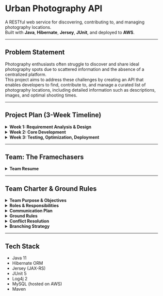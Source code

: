 # Urban Photography API
A RESTful web service for discovering, contributing to, and managing photography locations.  
Built with **Java**, **Hibernate**, **Jersey**, **JUnit**, and deployed to **AWS**.

---

## Problem Statement
Photography enthusiasts often struggle to discover and share ideal photography spots due to scattered information and the absence of a centralized platform.  
This project aims to address these challenges by creating an API that enables developers to find, contribute to, and manage a curated list of photography locations, including detailed information such as descriptions, images, and optimal shooting times.

---

## Project Plan (3-Week Timeline)

<details>
<summary><strong>Week 1: Requirement Analysis & Design</strong></summary>

- Finalize API functionality and endpoints (GET, POST, PUT, DELETE) - Done
- Design the database schema for Location model using Hibernate - Matt
- Set up Maven structure and dependencies (Hibernate, Log4j, JUnit, gitIgnore, Persistance DataBase, Properties, GenericDao) - Alperen
- Configure AWS for DB hosting - Matt will ask Paula
- Assign tasks and roles
- Create Location and Coordinate entities - Micah
- Map entities to database via hibernate - Micah
- Setup API service shells /locations & shell for our URI endpoints - Jamin

**Deliverables**:
- Codebase setup
- API design
- AWS DB connection
- Planning doc with milestones
</details>

<details>
<summary><strong>Week 2: Core Development</strong></summary>

- Implement CRUD endpoints with Hibernate
- Configure Log4j for logging
- Write internal unit tests with JUnit
- Code documentation and comments

**Deliverables**:
- Functional REST API
- Logging support
- In-progress code documentation
</details>

<details>
<summary><strong>Week 3: Testing, Optimization, Deployment</strong></summary>

- Write full JUnit tests (including edge cases)
- Deploy to AWS
- Write user + developer documentation

**Deliverables**:
- Fully tested API
- AWS deployment
- Polished documentation
</details>

---

## Team: The Framechasers

<details>
<summary><strong>Team Resume</strong></summary>

**Jamin Zimmerman**  
Sheboygan, WI  
Java, GitHub, JS, debugging  
UW-Stout & MATC  
Clean code & collaboration  
Rock climbing, sports, music

---

**Micah Darling**  
Sun Prairie, WI  
Java, OOP, front-end  
UW-Platteville & Madison College  
Creative problem solver  
Hiking, board games, hockey

---

**Alperen Ozelce**  
Izmir, Türkiye  
Java, full stack  
Political Science @ MCBU  
Curious & quick learner  
Photography, swimming

---

**Matt Brophy**  
Rhinelander, WI  
Java, SQL, HTML/CSS  
Madison College  
Project management pro  
BBQ master, charcuterie fan
</details>

---

## Team Charter & Ground Rules

<details>
<summary><strong>Team Purpose & Objectives</strong></summary>

**Purpose**:
- Build a public-facing web service
- Document it well
- Showcase a polished team portfolio

**Objectives**:
- CRUD REST API
- Final presentation
- Weekly logs & GitHub repo
- Project plan with timeline
</details>

<details>
<summary><strong>Roles & Responsibilities</strong></summary>

| Role            | Assigned To       | Responsibilities              |
|-----------------|-------------------|-------------------------------|
| Coordinator     | Alperen Ozelce    | Coordinate team meetings      |
| Meeting Leader  | Jamin Zimmerman   | Lead team meetings            |
| Scribe          | Matt Brophy       | Document & submit minutes     |
| Repo Manager    | Micah Darling     | Create & manage GitHub repo   |
</details>

<details>
<summary><strong>Communication Plan</strong></summary>

- **Slack** for daily communication
- **Teams** for weekly meetings (Wednesday @ 4:30 PM)
- Slack used for team and instructor updates
</details>

<details>
<summary><strong>Ground Rules</strong></summary>

- Everyone contributes
- Attend weekly meetings (or provide an update)
- Meet deadlines
- Communicate when stuck
- Provide respectful, constructive feedback
</details>

<details>
<summary><strong>Conflict Resolution</strong></summary>

- Use team vote to resolve disputes
- Seek mutual understanding
- Escalate to instructor if needed
- If team member is unresponsive for 48+ hours, and team has tried to contact at least 3 times, the team will let the instructor know and pick up any assigned work we feel is crucial.
</details>

<details>
<summary><strong>Branching Strategy</strong></summary>

- Follow Java best practices
- Branch by feature
- Pull requests will be noted in Slack when they are ready and anyone will pick them up
- Merge Main branch into your own branch before pushing for code review

</details>

---

## Tech Stack
- Java 11
- Hibernate ORM
- Jersey (JAX-RS)
- JUnit 5
- Log4j 2
- MySQL (hosted on AWS)
- Maven  
